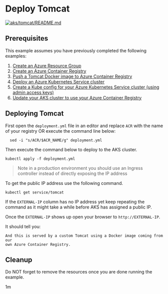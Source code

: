 
# Deploy Tomcat

[![aks/tomcat/README.md](https://github.com/Azure-Samples/java-on-azure-examples/actions/workflows/aks_tomcat_README_md.yml/badge.svg)](https://github.com/Azure-Samples/java-on-azure-examples/actions/workflows/aks_tomcat_README_md.yml)

## Prerequisites

<!-- workflow.run()

  if [[ -z $REGION ]]; then
    export REGION=westus
  fi

  -->
<!-- workflow.cron(0 1 * * 2) -->
<!-- workflow.include(../../acr/tomcat/README.md) -->
<!-- workflow.include(../create-kube-config/README.md) -->
<!-- workflow.include(../use-your-acr/README.md) -->

This example assumes you have previously completed the following examples:

1. [Create an Azure Resource Group](../../group/create/README.md)
1. [Create an Azure Container Registry](../../acr/create/README.md)
1. [Push a Tomcat Docker image to Azure Container Registry](../../acr/tomcat/README.md)
1. [Deploy an Azure Kubernetes Service cluster](../create/README.md)
1. [Create a Kube config for your Azure Kubernetes Service cluster (using admin access keys)](../create-kube-config/README.md)
1. [Update your AKS cluster to use your Azure Container Registry](../use-your-acr/README.md)

## Deploying Tomcat

<!-- workflow.run() 

  cd aks/tomcat

  -->

First open the `deployment.yml` file in an editor and replace `ACR` with the
name of your registry OR execute the command line below:

```shell
  sed -i "s/ACR/$ACR_NAME/g" deployment.yml
```

Then execute the command below to deploy to the AKS cluster.

```shell
kubectl apply -f deployment.yml
```

> Note in a production environment you should use an Ingress controller instead
> of directly exposing the IP address

To get the public IP address use the following command.

<!-- workflow.skip() -->
```shell
kubectl get service/tomcat
```

If the `EXTERNAL-IP` column has no IP address yet keep repeating the command as
it might take a while before AKS has assigned a public IP.

Once the `EXTERNAL-IP` shows up open your browser to `http://EXTERNAL-IP`.

It should tell you:

```text
And this is served by a custom Tomcat using a Docker image coming from our 
own Azure Container Registry.
```

## Cleanup

<!-- workflow.directOnly()
  
  sleep 240
  export URL=http://$(kubectl get service/tomcat --output jsonpath="{.status.loadBalancer.ingress[0].ip}")
  export RESULT=$(curl $URL)
  az group delete --name $RESOURCE_GROUP --yes || true
  if [[ "$RESULT" != *"custom Tomcat"* ]]; then
    echo "Response did not contain 'custom Tomcat'"
    exit 1
  fi

  -->

<!-- workflow.run() 

  cd ../..
  
  -->

Do NOT forget to remove the resources once you are done running the example.

1m

